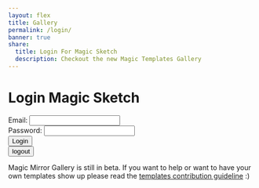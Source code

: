 ```yaml
---
layout: flex
title: Gallery
permalink: /login/
banner: true
share:
  title: Login For Magic Sketch
  description: Checkout the new Magic Templates Gallery
---
```


# Login Magic Sketch

<script>

	$( document ).ready(function() {

		function getParameterByName(name, url) {
		    if (!url) url = window.location.href;
		    name = name.replace(/[\[\]]/g, "\\$&");
		    var regex = new RegExp("[?&]" + name + "(=([^&#]*)|&|#|$)"),
		        results = regex.exec(url);
		    if (!results) return null;
		    if (!results[2]) return '';
		    return decodeURIComponent(results[2].replace(/\+/g, " "));
		}

		if(getParameterByName('inapp') != null){
			$('.flex-center.mb2').hide();
			$('.site-header').hide();
			$('.site-footer').hide();
		}

		function login(email, password){
			var errorOutput = $('#errorMsg');
			var re = /^(([^<>()\[\]\\.,;:\s@"]+(\.[^<>()\[\]\\.,;:\s@"]+)*)|(".+"))@((\[[0-9]{1,3}\.[0-9]{1,3}\.[0-9]{1,3}\.[0-9]{1,3}])|(([a-zA-Z\-0-9]+\.)+[a-zA-Z]{2,}))$/;

			if(!re.test(email)){
				errorOutput.html('Email address is invalid');
				return false;
			}

			var param = {
				email: email,
				password: password
			};

			// Perform Login
			$.ajax({
				url: '{{ site.apigateway[jekyll.environment].url }}/login',
				data: param,
				method: 'POST',
				complete: function(json){
				},
				success: function(json){
					Cookies.set('t', json.access_token); //{domain: 'config.domain'});
					Cookies.set('rt', json.refresh_token);
					Cookies.set('userEmail', email);
					console.log(json);

					window.location = '/profile';
				},
				error: function(json){
					console.log(json);
				}
			});
		}

		function logout(){
			var param = {
				email: Cookies.get('userEmail'),
			};

			// Perform Login
			$.ajax({
				url: '{{ site.apigateway[jekyll.environment].url }}/logout',
				data: param,
				headers: {
					'X-Access-Token': Cookies.get('t'),
					'X-Refresh-Token': Cookies.get('rt'),
				},
				method: 'DELETE',
				complete: function(json){
				},
				success: function(json){
					console.log(json);
					Cookies.remove('t');
					Cookies.remove('rt');
					Cookies.remove('userEmail');

					window.location = '/';
				},
				error: function(json){
					console.log(json);
				}
			});
		}

		$('#loginButton').click(function(e){
			var email = $('#emailInput').val();
			var password = $('#passwordInput').val();

			login(email, password);

			$(this).attr('disabled', 'disabled');
		});

		$('#logoutButton').click(function(e){
			logout();

			$(this).attr('disabled', 'disabled');
		});

		$('#localMsg').html(Cookies.get('t') + ':' + Cookies.get('rt'));

	  });

</script>

<div class="">
	<div>
		<label for="emailInput">Email:</label>
		<input type="text" id="emailInput" />
	</div>
	<div>
		<label for="passwordInput">Password:</label>
		<input type="password" id="passwordInput" />
	</div>
	<div id="errorMsg"></div>
	<div>
		<button id="loginButton">Login</button>
	</div>
	<div id="localMsg"></div>
</div>
<button id="logoutButton">logout</button>
<div class="center wrapper mt4" markdown="1">

Magic Mirror Gallery is still in beta. If you want to help or want to have your own templates show up please read the <a href="/template-guideline">templates contribution guideline</a> :)

</div>
